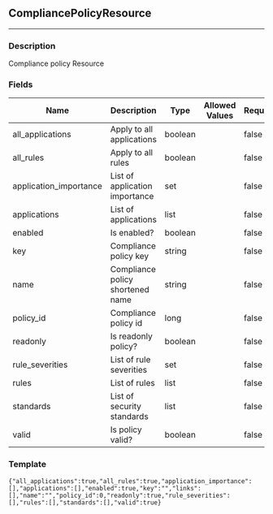 ## CompliancePolicyResource
---
### Description
Compliance policy Resource
### Fields
| Name | Description | Type | Allowed Values | Required |
| ---- | ----------- | ---- | -------------- | -------- |
| all_applications | Apply to all applications | boolean |  | false |
| all_rules | Apply to all rules | boolean |  | false |
| application_importance | List of application importance | set |  | false |
| applications | List of applications | list |  | false |
| enabled | Is enabled? | boolean |  | false |
| key | Compliance policy key | string |  | false |
| name | Compliance policy shortened name | string |  | false |
| policy_id | Compliance policy id | long |  | false |
| readonly | Is readonly policy? | boolean |  | false |
| rule_severities | List of rule severities | set |  | false |
| rules | List of rules | list |  | false |
| standards | List of security standards | list |  | false |
| valid | Is policy valid? | boolean |  | false |
### Template
```
{"all_applications":true,"all_rules":true,"application_importance":[],"applications":[],"enabled":true,"key":"","links":[],"name":"","policy_id":0,"readonly":true,"rule_severities":[],"rules":[],"standards":[],"valid":true}
```
